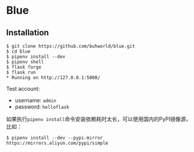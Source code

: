 # Blue


## Installation

```
$ git clone https://github.com/buhworld/blue.git
$ cd blue
$ pipenv install --dev
$ pipenv shell
$ flask forge
$ flask run
* Running on http://127.0.0.1:5000/
```

Test account:

* username: `admin`
* password: `helloflask`


如果执行`pipenv install`命令安装依赖耗时太长，可以使用国内的PyPI镜像源，比如：
```
$ pipenv install --dev --pypi-mirror https://mirrors.aliyun.com/pypi/simple
```

